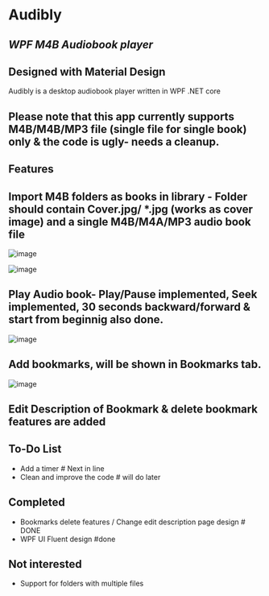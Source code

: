 # Audibly
## _WPF M4B Audiobook player_
## Designed with Material Design

Audibly is a desktop audiobook player written in WPF .NET core
## Please note that this app currently supports M4B/M4B/MP3 file (single file for single book) only & the code is ugly- needs a cleanup.

## Features

## Import M4B folders as books in library - Folder should contain Cover.jpg/ *.jpg (works as cover image) and a single M4B/M4A/MP3 audio book file
![image](https://github.com/mnakka9/Audibly-WPF-M4B-AudiobookPlayer/assets/26427477/0bffbb03-02d3-4a20-bc89-8f454da4a077)

![image](https://github.com/mnakka9/Audibly-WPF-M4B-AudiobookPlayer/assets/26427477/198b64f8-517b-4600-bb36-b28e1474b4f5)

## Play Audio book- Play/Pause implemented, Seek implemented, 30 seconds backward/forward & start from beginnig also done.

![image](https://github.com/mnakka9/Audibly-WPF-M4B-AudiobookPlayer/assets/26427477/d4b0a8ad-854c-473e-b43a-74c33d7f88a5)
 
## Add bookmarks, will be shown in Bookmarks tab.

![image](https://github.com/mnakka9/Audibly-WPF-M4B-AudiobookPlayer/assets/26427477/986ed422-cb0b-4985-9ddf-121c6b482886)


## Edit Description of Bookmark & delete bookmark features are added

## To-Do List
- Add a timer # Next in line
- Clean and improve the code # will do later

## Completed
- Bookmarks delete features / Change edit description page design # DONE
- WPF UI Fluent design #done

## Not interested
- Support for folders with multiple files
